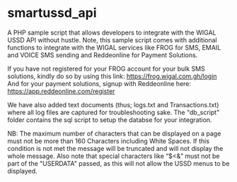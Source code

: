 # smartussd_api
A PHP sample script that allows developers to integrate with the WIGAL USSD API without hustle. Note, this sample script comes with additional functions to integrate with the WIGAL services like FROG for SMS, EMAIL and VOICE SMS sending and Reddeonline for Payment Solutions.


If you have not registered for your FROG account for your bulk SMS solutions, kindly do so by using this link: https://frog.wigal.com.gh/login
And for your payment solutions, signup with Reddeonline here: https://app.reddeonline.com/register


We have also added text documents (thus; logs.txt and Transactions.txt) where all log files are captured for troubleshooting sake. The "db_script" folder contains the sql script to setup the databse for your integration.


NB: The maximum number of characters that can be displayed on a page must not be more than 160 Characters including White Spaces. If this condition is not met the message will be truncated and will not display the whole message.
Also note that special characters like “$<&” must not be part of the "USERDATA" passed, as this will not allow the USSD menus to be displayed.
